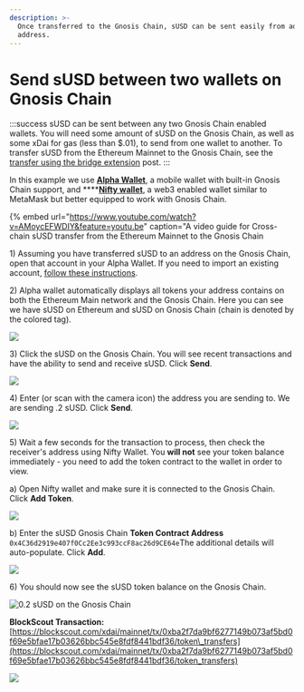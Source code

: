 ```yaml
---
description: >-
  Once transferred to the Gnosis Chain, sUSD can be sent easily from address to
  address.
---
```


# Send sUSD between two wallets on Gnosis Chain

:::success
sUSD can be sent between any two Gnosis Chain enabled wallets. You will need some amount of sUSD on the Gnosis Chain, as well as some xDai for gas \(less than $.01\), to send from one wallet to another. To transfer sUSD from the Ethereum Mainnet to the Gnosis Chain, see the [transfer using the bridge extension](transfer-susd-through-the-bridge-extension.md) post.
:::

In this example we use [**Alpha Wallet**](https://alphawallet.com/), a mobile wallet with built-in Gnosis Chain support, and ****[**Nifty wallet**](https://chrome.google.com/webstore/detail/nifty-wallet/jbdaocneiiinmjbjlgalhcelgbejmnid?hl=en), a web3 enabled wallet similar to MetaMask but better equipped to work with Gnosis Chain.

{% embed url="https://www.youtube.com/watch?v=AMoycEFWDIY&feature=youtu.be" caption="A video guide for Cross-chain sUSD transfer from the Ethereum Mainnet to the Gnosis Chain

1\) Assuming you have transferred sUSD to an address on the Gnosis Chain, open that account in your Alpha Wallet. If you need to import an existing account, [follow these instructions](https://www.xdaichain.com/for-users/wallets/alpha-wallet/importing-an-existing-account-to-alpha-wallet).

2\) Alpha wallet automatically displays all tokens your address contains on both the Ethereum Main network and the Gnosis Chain. Here you can see we have sUSD on Ethereum and sUSD on Gnosis Chain \(chain is denoted by the colored tag\).

![](/img/specs/bridges/synth1.png)

3\) Click the sUSD on the Gnosis Chain. You will see recent transactions and have the ability to send and receive sUSD. Click **Send**.

![](/img/specs/bridges/send1-1.png)

4\) Enter \(or scan with the camera icon\) the address you are sending to. We are sending .2 sUSD. Click **Send**.

![](/img/specs/bridges/send2.png)

5\) Wait a few seconds for the transaction to process, then check the receiver's address using Nifty Wallet. You **will not** see your token balance immediately - you need to add the token contract to the wallet in order to view.

a\) Open Nifty wallet and make sure it is connected to the Gnosis Chain. Click **Add Token**.

![](/img/specs/bridges/xdai1.png)

b\) Enter the sUSD Gnosis Chain **Token Contract Address** `0x4C36d2919e407f0Cc2Ee3c993ccF8ac26d9CE64e`The additional details will auto-populate. Click **Add**.

![](/img/specs/bridges/xdai_2.png)

6\) You should now see the sUSD token balance on the Gnosis Chain.

![0.2 sUSD on the Gnosis Chain](/img/specs/bridges/xdai_3.png)

**BlockScout Transaction:**   
[https://blockscout.com/xdai/mainnet/tx/0xba2f7da9bf6277149b073af5bd0f69e5bfae17b03626bbc545e8fdf8441bdf36/token\_transfers](https://blockscout.com/xdai/mainnet/tx/0xba2f7da9bf6277149b073af5bd0f69e5bfae17b03626bbc545e8fdf8441bdf36/token_transfers)

![](/img/specs/bridges/tx2.png)

